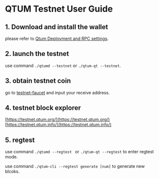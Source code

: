 # QTUM Testnet User Guide

## 1. Download and install the wallet
please refer to [ Qtum Deployment and RPC settings](./Guidance-of-Qtum-Deployment-and-RPC-Settings.md).

## 2. launch the testnet
use command `./qtumd --testnet` or `./qtum-qt --testnet`.

## 3. obtain testnet coin
go to [testnet-faucet](http://testnet-faucet.qtum.info/#!/) and input your receive address.

## 4. testnet block explorer
[https://testnet.qtum.org/](https://testnet.qtum.org/)  
[https://testnet.qtum.info/](https://testnet.qtum.info/)

## 5. regtest
use command `./qtumd --regtest ` or `./qtum-qt --regtest` to enter regtest mode.

use command `./qtum-cli --regtest generate [num]` to generate new blcoks.






